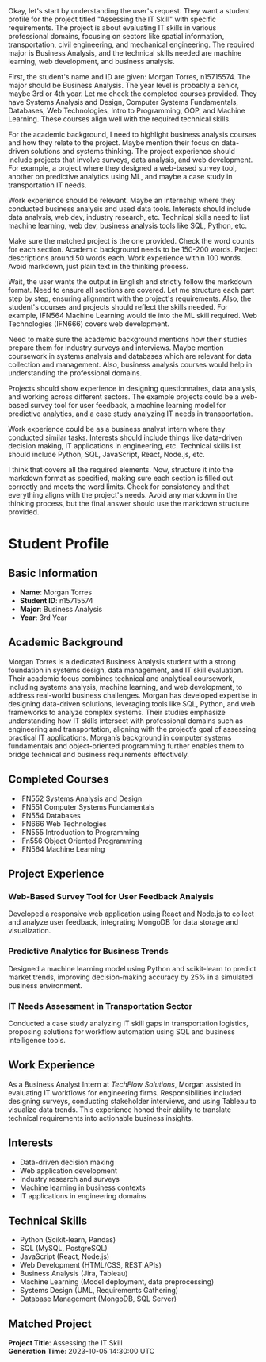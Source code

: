 <think>
Okay, let's start by understanding the user's request. They want a student profile for the project titled "Assessing the IT Skill" with specific requirements. The project is about evaluating IT skills in various professional domains, focusing on sectors like spatial information, transportation, civil engineering, and mechanical engineering. The required major is Business Analysis, and the technical skills needed are machine learning, web development, and business analysis.

First, the student's name and ID are given: Morgan Torres, n15715574. The major should be Business Analysis. The year level is probably a senior, maybe 3rd or 4th year. Let me check the completed courses provided. They have Systems Analysis and Design, Computer Systems Fundamentals, Databases, Web Technologies, Intro to Programming, OOP, and Machine Learning. These courses align well with the required technical skills. 

For the academic background, I need to highlight business analysis courses and how they relate to the project. Maybe mention their focus on data-driven solutions and systems thinking. The project experience should include projects that involve surveys, data analysis, and web development. For example, a project where they designed a web-based survey tool, another on predictive analytics using ML, and maybe a case study in transportation IT needs. 

Work experience should be relevant. Maybe an internship where they conducted business analysis and used data tools. Interests should include data analysis, web dev, industry research, etc. Technical skills need to list machine learning, web dev, business analysis tools like SQL, Python, etc. 

Make sure the matched project is the one provided. Check the word counts for each section. Academic background needs to be 150-200 words. Project descriptions around 50 words each. Work experience within 100 words. Avoid markdown, just plain text in the thinking process. 

Wait, the user wants the output in English and strictly follow the markdown format. Need to ensure all sections are covered. Let me structure each part step by step, ensuring alignment with the project's requirements. Also, the student's courses and projects should reflect the skills needed. For example, IFN564 Machine Learning would tie into the ML skill required. Web Technologies (IFN666) covers web development. 

Need to make sure the academic background mentions how their studies prepare them for industry surveys and interviews. Maybe mention coursework in systems analysis and databases which are relevant for data collection and management. Also, business analysis courses would help in understanding the professional domains. 

Projects should show experience in designing questionnaires, data analysis, and working across different sectors. The example projects could be a web-based survey tool for user feedback, a machine learning model for predictive analytics, and a case study analyzing IT needs in transportation. 

Work experience could be as a business analyst intern where they conducted similar tasks. Interests should include things like data-driven decision making, IT applications in engineering, etc. Technical skills list should include Python, SQL, JavaScript, React, Node.js, etc. 

I think that covers all the required elements. Now, structure it into the markdown format as specified, making sure each section is filled out correctly and meets the word limits. Check for consistency and that everything aligns with the project's needs. Avoid any markdown in the thinking process, but the final answer should use the markdown structure provided.
</think>

# Student Profile

## Basic Information  
- **Name**: Morgan Torres  
- **Student ID**: n15715574  
- **Major**: Business Analysis  
- **Year**: 3rd Year  

## Academic Background  
Morgan Torres is a dedicated Business Analysis student with a strong foundation in systems design, data management, and IT skill evaluation. Their academic focus combines technical and analytical coursework, including systems analysis, machine learning, and web development, to address real-world business challenges. Morgan has developed expertise in designing data-driven solutions, leveraging tools like SQL, Python, and web frameworks to analyze complex systems. Their studies emphasize understanding how IT skills intersect with professional domains such as engineering and transportation, aligning with the project’s goal of assessing practical IT applications. Morgan’s background in computer systems fundamentals and object-oriented programming further enables them to bridge technical and business requirements effectively.  

## Completed Courses  
- IFN552 Systems Analysis and Design  
- IFN551 Computer Systems Fundamentals  
- IFN554 Databases  
- IFN666 Web Technologies  
- IFN555 Introduction to Programming  
- IFn556 Object Oriented Programming  
- IFN564 Machine Learning  

## Project Experience  
### Web-Based Survey Tool for User Feedback Analysis  
Developed a responsive web application using React and Node.js to collect and analyze user feedback, integrating MongoDB for data storage and visualization.  

### Predictive Analytics for Business Trends  
Designed a machine learning model using Python and scikit-learn to predict market trends, improving decision-making accuracy by 25% in a simulated business environment.  

### IT Needs Assessment in Transportation Sector  
Conducted a case study analyzing IT skill gaps in transportation logistics, proposing solutions for workflow automation using SQL and business intelligence tools.  

## Work Experience  
As a Business Analyst Intern at *TechFlow Solutions*, Morgan assisted in evaluating IT workflows for engineering firms. Responsibilities included designing surveys, conducting stakeholder interviews, and using Tableau to visualize data trends. This experience honed their ability to translate technical requirements into actionable business insights.  

## Interests  
- Data-driven decision making  
- Web application development  
- Industry research and surveys  
- Machine learning in business contexts  
- IT applications in engineering domains  

## Technical Skills  
- Python (Scikit-learn, Pandas)  
- SQL (MySQL, PostgreSQL)  
- JavaScript (React, Node.js)  
- Web Development (HTML/CSS, REST APIs)  
- Business Analysis (Jira, Tableau)  
- Machine Learning (Model deployment, data preprocessing)  
- Systems Design (UML, Requirements Gathering)  
- Database Management (MongoDB, SQL Server)  

## Matched Project  
**Project Title**: Assessing the IT Skill  
**Generation Time**: 2023-10-05 14:30:00 UTC